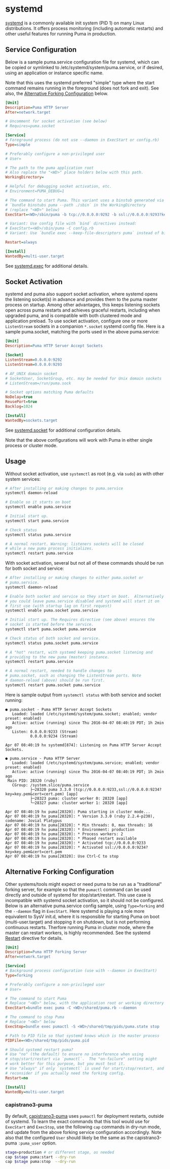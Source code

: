 # systemd

[systemd](https://www.freedesktop.org/wiki/Software/systemd/) is a
commonly available init system (PID 1) on many Linux distributions. It
offers process monitoring (including automatic restarts) and other
useful features for running Puma in production.

## Service Configuration

Below is a sample puma.service configuration file for systemd, which
can be copied or symlinked to /etc/systemd/system/puma.service, or if
desired, using an application or instance specific name.

Note that this uses the systemd preferred "simple" type where the
start command remains running in the foreground (does not fork and
exit). See also, the
[Alternative Forking Configuration](#alternative-forking-configuration)
below.

~~~~ ini
[Unit]
Description=Puma HTTP Server
After=network.target

# Uncomment for socket activation (see below)
# Requires=puma.socket

[Service]
# Foreground process (do not use --daemon in ExecStart or config.rb)
Type=simple

# Preferably configure a non-privileged user
# User=

# The path to the puma application root
# Also replace the "<WD>" place holders below with this path.
WorkingDirectory=

# Helpful for debugging socket activation, etc.
# Environment=PUMA_DEBUG=1

# The command to start Puma. This variant uses a binstub generated via
# `bundle binstubs puma --path ./sbin` in the WorkingDirectory
# (replace "<WD>" below)
ExecStart=<WD>/sbin/puma -b tcp://0.0.0.0:9292 -b ssl://0.0.0.0:9293?key=key.pem&cert=cert.pem

# Variant: Use config file with `bind` directives instead:
# ExecStart=<WD>/sbin/puma -C config.rb
# Variant: Use `bundle exec --keep-file-descriptors puma` instead of binstub

Restart=always

[Install]
WantedBy=multi-user.target
~~~~

See [systemd.exec](https://www.freedesktop.org/software/systemd/man/systemd.exec.html)
for additional details.

## Socket Activation

systemd and puma also support socket activation, where systemd opens
the listening socket(s) in advance and provides them to the puma
master process on startup. Among other advantages, this keeps
listening sockets open across puma restarts and achieves graceful
restarts, including when upgraded puma, and is compatible with both
clustered mode and application preload. To use socket activation,
configure one or more `ListenStream` sockets in a companion `*.socket`
systemd config file. Here is a sample puma.socket, matching the ports
used in the above puma.service:

~~~~ ini
[Unit]
Description=Puma HTTP Server Accept Sockets

[Socket]
ListenStream=0.0.0.0:9292
ListenStream=0.0.0.0:9293

# AF_UNIX domain socket
# SocketUser, SocketGroup, etc. may be needed for Unix domain sockets
# ListenStream=/run/puma.sock

# Socket options matching Puma defaults
NoDelay=true
ReusePort=true
Backlog=1024

[Install]
WantedBy=sockets.target
~~~~

See [systemd.socket](https://www.freedesktop.org/software/systemd/man/systemd.socket.html)
for additional configuration details.

Note that the above configurations will work with Puma in either
single process or cluster mode.

## Usage

Without socket activation, use `systemctl` as root (e.g. via `sudo`) as
with other system services:

~~~~ sh
# After installing or making changes to puma.service
systemctl daemon-reload

# Enable so it starts on boot
systemctl enable puma.service

# Initial start up.
systemctl start puma.service

# Check status
systemctl status puma.service

# A normal restart. Warning: listeners sockets will be closed
# while a new puma process initializes.
systemctl restart puma.service
~~~~

With socket activation, several but not all of these commands should
be run for both socket and service:

~~~~ sh
# After installing or making changes to either puma.socket or
# puma.service.
systemctl daemon-reload

# Enable both socket and service so they start on boot.  Alternatively
# you could leave puma.service disabled and systemd will start it on
# first use (with startup lag on first request)
systemctl enable puma.socket puma.service

# Initial start up. The Requires directive (see above) ensures the
# socket is started before the service.
systemctl start puma.socket puma.service

# Check status of both socket and service.
systemctl status puma.socket puma.service

# A "hot" restart, with systemd keeping puma.socket listening and
# providing to the new puma (master) instance.
systemctl restart puma.service

# A normal restart, needed to handle changes to
# puma.socket, such as changing the ListenStream ports. Note
# daemon-reload (above) should be run first.
systemctl restart puma.socket puma.service
~~~~

Here is sample output from `systemctl status` with both service and
socket running:

~~~~
● puma.socket - Puma HTTP Server Accept Sockets
   Loaded: loaded (/etc/systemd/system/puma.socket; enabled; vendor preset: enabled)
   Active: active (running) since Thu 2016-04-07 08:40:19 PDT; 1h 2min ago
   Listen: 0.0.0.0:9233 (Stream)
           0.0.0.0:9234 (Stream)

Apr 07 08:40:19 hx systemd[874]: Listening on Puma HTTP Server Accept Sockets.

● puma.service - Puma HTTP Server
   Loaded: loaded (/etc/systemd/system/puma.service; enabled; vendor preset: enabled)
   Active: active (running) since Thu 2016-04-07 08:40:19 PDT; 1h 2min ago
 Main PID: 28320 (ruby)
   CGroup: /system.slice/puma.service
           ├─28320 puma 3.3.0 (tcp://0.0.0.0:9233,ssl://0.0.0.0:9234?key=key.pem&cert=cert.pem) [app]
           ├─28323 puma: cluster worker 0: 28320 [app]
           └─28327 puma: cluster worker 1: 28320 [app]

Apr 07 08:40:19 hx puma[28320]: Puma starting in cluster mode...
Apr 07 08:40:19 hx puma[28320]: * Version 3.3.0 (ruby 2.2.4-p230), codename: Jovial Platypus
Apr 07 08:40:19 hx puma[28320]: * Min threads: 0, max threads: 16
Apr 07 08:40:19 hx puma[28320]: * Environment: production
Apr 07 08:40:19 hx puma[28320]: * Process workers: 2
Apr 07 08:40:19 hx puma[28320]: * Phased restart available
Apr 07 08:40:19 hx puma[28320]: * Activated tcp://0.0.0.0:9233
Apr 07 08:40:19 hx puma[28320]: * Activated ssl://0.0.0.0:9234?key=key.pem&cert=cert.pem
Apr 07 08:40:19 hx puma[28320]: Use Ctrl-C to stop
~~~~

## Alternative Forking Configuration

Other systems/tools might expect or need puma to be run as a
"traditional" forking server, for example so that the `pumactl`
command can be used directly and outside of systemd for
stop/start/restart. This use case is incompatible with systemd socket
activation, so it should not be configured. Below is an alternative
puma.service config sample, using `Type=forking` and the `--daemon`
flag in `ExecStart`. Here systemd is playing a role more equivalent to
SysV init.d, where it is responsible for starting Puma on boot
(multi-user.target) and stopping it on shutdown, but is not performing
continuous restarts. Therfore running Puma in cluster mode, where the
master can restart workers, is highly recommended. See the systemd
[Restart] directive for details.

~~~~ ini
[Unit]
Description=Puma HTTP Forking Server
After=network.target

[Service]
# Background process configuration (use with --daemon in ExecStart)
Type=forking

# Preferably configure a non-privileged user
# User=

# The command to start Puma
# Replace "<WD>" below, with the application root or working directory
ExecStart=bundle exec puma -C <WD>/shared/puma.rb --daemon

# The command to stop Puma
# Replace "<WD>" below
ExecStop=bundle exec pumactl -S <WD>/shared/tmp/pids/puma.state stop

# Path to PID file so that systemd knows which is the master process
PIDFile=<WD>/shared/tmp/pids/puma.pid

# Should systemd restart puma?
# Use "no" (the default) to ensure no interference when using
# stop/start/restart via `pumactl`.  The "on-failure" setting might
# work better for this purpose, but you must test it.
# Use "always" if only `systemctl` is used for start/stop/restart, and
# reconsider if you actually need the forking config.
Restart=no

[Install]
WantedBy=multi-user.target
~~~~

### capistrano3-puma

By default,
[capistrano3-puma](https://github.com/seuros/capistrano-puma) uses
`pumactl` for deployment restarts, outside of systemd.  To learn the
exact commands that this tool would use for `ExecStart` and
`ExecStop`, use the following `cap` commands in dry-run mode, and
update from the above forking service configuration accordingly. Note
also that the configured `User` should likely be the same as the
capistrano3-puma `:puma_user` option.

~~~~ sh
stage=production # or different stage, as needed
cap $stage puma:start --dry-run
cap $stage puma:stop  --dry-run
~~~~

[Restart]: https://www.freedesktop.org/software/systemd/man/systemd.service.html#Restart=
